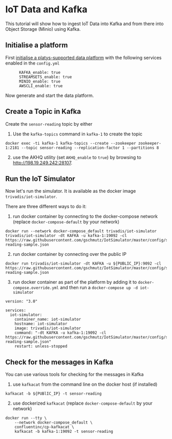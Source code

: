 # IoT Data and Kafka

This tutorial will show how to ingest IoT Data into Kafka and from there into Object Storage (Minio) using Kafka. 

## Initialise a platform

First [initialise a platys-supported data platform](../../getting-started) with the following services enabled in the `config.yml`

```
      KAFKA_enable: true
      STREAMSETS_enable: true
      MINIO_enable: true
      AWSCLI_enable: true
```

Now generate and start the data platform. 


## Create a Topic in Kafka

Create the `sensor-reading` topic by either

1. Use the `kafka-topics` command in `kafka-1` to create the topic

```
docker exec -ti kafka-1 kafka-topics --create --zookeeper zookeeper-1:2181 --topic sensor-reading --replication-factor 1 --partitions 8
```

2. use the AKHQ utility (set `AKHQ_enable` to `true`) by browsing to <http://198.19.249.242:28107>.

## Run the IoT Simulator

Now let's run the simulator. It is available as the docker image `trivadis/iot-simulator`. 

There are three different ways to do it:

1. run docker container by connecting to the docker-compose network (replace `docker-compose-default` by your network)

```
docker run --network docker-compose_default trivadis/iot-simulator  trivadis/iot-simulator -dt KAFKA -u kafka-1:19092 -cl https://raw.githubusercontent.com/gschmutz/IotSimulator/master/config/sensor-reading-sample.json
```

2. run docker container by connecting over the public IP 

```
docker run trivadis/iot-simulator -dt KAFKA -u ${PUBLIC_IP}:9092 -cl https://raw.githubusercontent.com/gschmutz/IotSimulator/master/config/sensor-reading-sample.json
```

3. run docker container as part of the platform by adding it to  `docker-compose.override.yml` and then run a `docker-compose up -d iot-simulator`

  ```
  version: "3.0"

  services:
    iot-simulator:
      container_name: iot-simulator
      hostname: iot-simulator
      image: trivadis/iot-simulator 
      command: "-dt KAFKA -u kafka-1:19092 -cl https://raw.githubusercontent.com/gschmutz/IotSimulator/master/config/sensor-reading-sample.json"
      restart: unless-stopped
```


## Check for the messages in Kafka

You can use various tools for checking for the messages in Kafka

1. use `kafkacat` from the command line on the docker host (if installed) 

  ```
kafkacat -b ${PUBlIC_IP} -t sensor-reading
```

2. use dockerized `kafkacat` (replace `docker-compose-default` by your network)

  ```
docker run --tty \
      --network docker-compose_default \
      confluentinc/cp-kafkacat \
      kafkacat -b kafka-1:19092 -t sensor-reading
```
 
